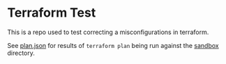 # Terraform Test
This is a repo used to test correcting a misconfigurations in terraform.

See [plan.json](./plan.json) for results of `terraform plan` being run against the [sandbox](./sandbox/) directory.